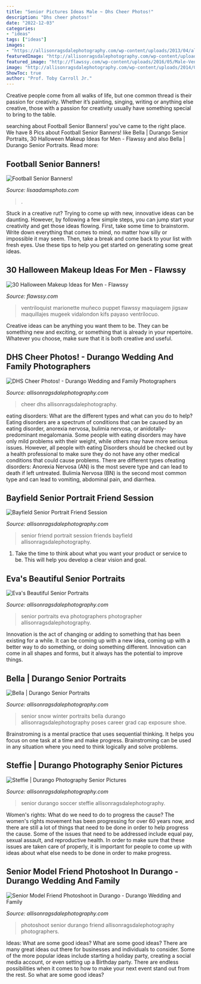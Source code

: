 ```yaml
---
title: "Senior Pictures Ideas Male ~ Dhs Cheer Photos!"
description: "Dhs cheer photos!"
date: "2022-12-03"
categories:
- "ideas"
tags: ["ideas"]
images:
- "https://allisonragsdalephotography.com/wp-content/uploads/2013/04/allisonragsdalephotography-7134-681x1024.jpg"
featuredImage: "http://allisonragsdalephotography.com/wp-content/uploads/2014/08/allisonragsdalephotography-6716.jpg"
featured_image: "http://flawssy.com/wp-content/uploads/2016/05/Male-Ventriloquist-Dummy-Makeup.jpg"
image: "http://allisonragsdalephotography.com/wp-content/uploads/2014/08/allisonragsdalephotography-6716.jpg"
ShowToc: true
author: "Prof. Toby Carroll Jr."
---
```



Creative people come from all walks of life, but one common thread is their passion for creativity. Whether it’s painting, singing, writing or anything else creative, those with a passion for creativity usually have something special to bring to the table.

	

		
searching about Football Senior Banners! you've came to the right place. We have 8 Pics about Football Senior Banners! like Bella | Durango Senior Portraits, 30 Halloween Makeup Ideas for Men - Flawssy and also Bella | Durango Senior Portraits. Read more:
		
    
## Football Senior Banners!

<img loading=lazy src="http://lisaadamsphoto.com/wp-content/uploads/2018/10/13-618-post/Football_Player_senior_banner_tough_lisa_adams_photography-SHARP(pp_w768_h1024).jpg" onerror="this.onerror=null;this.src='https://tse4.mm.bing.net/th?id=OIP.f3gIeEz6w4oq7SHudmBolwHaJ4&amp;pid=15.1';" alt="Football Senior Banners!">

_Source: lisaadamsphoto.com_

>. 

	

Stuck in a creative rut? Trying to come up with new, innovative ideas can be daunting. However, by following a few simple steps, you can jump start your creativity and get those ideas flowing. First, take some time to brainstorm. Write down everything that comes to mind, no matter how silly or impossible it may seem. Then, take a break and come back to your list with fresh eyes. Use these tips to help you get started on generating some great ideas.

    
## 30 Halloween Makeup Ideas For Men - Flawssy

<img loading=lazy src="http://flawssy.com/wp-content/uploads/2016/05/Male-Ventriloquist-Dummy-Makeup.jpg" onerror="this.onerror=null;this.src='https://tse4.mm.bing.net/th?id=OIP.3Cw4wieGeCr-mNOJprMloAHaJ4&amp;pid=15.1';" alt="30 Halloween Makeup Ideas for Men - Flawssy">

_Source: flawssy.com_

>ventriloquist marionette muñeco puppet flawssy maquiagem jigsaw maquillajes mugeek vidalondon kifs payaso ventrílocuo. 

	

Creative ideas can be anything you want them to be. They can be something new and exciting, or something that is already in your repertoire. Whatever you choose, make sure that it is both creative and useful.

    
## DHS Cheer Photos! - Durango Wedding And Family Photographers

<img loading=lazy src="https://allisonragsdalephotography.com/wp-content/uploads/2015/03/DSC3678-1024x731.jpg" onerror="this.onerror=null;this.src='https://tse2.mm.bing.net/th?id=OIP.hyphIzAffshCPQWjTI1UbwHaFS&amp;pid=15.1';" alt="DHS Cheer Photos! - Durango Wedding and Family Photographers">

_Source: allisonragsdalephotography.com_

>cheer dhs allisonragsdalephotography. 

	

eating disorders: What are the different types and what can you do to help?
Eating disorders are a spectrum of conditions that can be caused by an eating disorder, anorexia nervosa, bulimia nervosa, or anidotally-predominant megalomania. Some people with eating disorders may have only mild problems with their weight, while others may have more serious issues. However, all people with eating Disorders should be checked out by a health professional to make sure they do not have any other medical conditions that could cause problems. 
There are different types ofeating disorders: Anorexia Nervosa (AN) is the most severe type and can lead to death if left untreated. Bulimia Nervosa (BN) is the second most common type and can lead to vomiting, abdominal pain, and diarrhea.

    
## Bayfield Senior Portrait Friend Session

<img loading=lazy src="http://allisonragsdalephotography.com/wp-content/uploads/2014/08/allisonragsdalephotography-6716.jpg" onerror="this.onerror=null;this.src='https://tse1.mm.bing.net/th?id=OIP.0arcWqLSl_v0dZKQRu93zQHaE7&amp;pid=15.1';" alt="Bayfield Senior Portrait Friend Session">

_Source: allisonragsdalephotography.com_

>senior friend portrait session friends bayfield allisonragsdalephotography. 

	

1. Take the time to think about what you want your product or service to be. This will help you develop a clear vision and goal.

    
## Eva&#039;s Beautiful Senior Portraits

<img loading=lazy src="http://allisonragsdalephotography.com/wp-content/uploads/2014/02/2014-02-18_0020.jpg" onerror="this.onerror=null;this.src='https://tse1.mm.bing.net/th?id=OIP.icP1ey78m1gfIS1zx51Q9wHaKe&amp;pid=15.1';" alt="Eva&#039;s Beautiful Senior Portraits">

_Source: allisonragsdalephotography.com_

>senior portraits eva photographers photographer allisonragsdalephotography. 

	

Innovation is the act of changing or adding to something that has been existing for a while. It can be coming up with a new idea, coming up with a better way to do something, or doing something different. Innovation can come in all shapes and forms, but it always has the potential to improve things.

    
## Bella | Durango Senior Portraits

<img loading=lazy src="https://allisonragsdalephotography.com/wp-content/uploads/2013/04/allisonragsdalephotography-7134-681x1024.jpg" onerror="this.onerror=null;this.src='https://tse2.mm.bing.net/th?id=OIP.hDAHSph6dHSrX86xzig0EAHaLI&amp;pid=15.1';" alt="Bella | Durango Senior Portraits">

_Source: allisonragsdalephotography.com_

>senior snow winter portraits bella durango allisonragsdalephotography poses career grad cap exposure shoe. 

	

Brainstroming is a mental practice that uses sequential thinking. It helps you focus on one task at a time and make progress. Brainstroming can be used in any situation where you need to think logically and solve problems.

    
## Steffie | Durango Photography Senior Pictures

<img loading=lazy src="https://allisonragsdalephotography.com/wp-content/uploads/2013/05/allisonragsdalephotography-11.jpg" onerror="this.onerror=null;this.src='https://tse3.mm.bing.net/th?id=OIP.ZEzp4iK0rZP84jD_ZeQsTAHaLI&amp;pid=15.1';" alt="Steffie | Durango Photography Senior Pictures">

_Source: allisonragsdalephotography.com_

>senior durango soccer steffie allisonragsdalephotography. 

	

Women's rights: What do we need to do to progress the cause?
The women's rights movement has been progressing for over 60 years now, and there are still a lot of things that need to be done in order to help progress the cause. Some of the issues that need to be addressed include equal pay, sexual assault, and reproductive health. In order to make sure that these issues are taken care of properly, it is important for people to come up with ideas about what else needs to be done in order to make progress.

    
## Senior Model Friend Photoshoot In Durango - Durango Wedding And Family

<img loading=lazy src="https://allisonragsdalephotography.com/wp-content/uploads/2014/08/allisonragsdalephotography-9244.jpg" onerror="this.onerror=null;this.src='https://tse2.mm.bing.net/th?id=OIP.MP_OxALZIUOP28mVa8eSHQHaLI&amp;pid=15.1';" alt="Senior Model Friend Photoshoot in Durango - Durango Wedding and Family">

_Source: allisonragsdalephotography.com_

>photoshoot senior durango friend allisonragsdalephotography photographers. 

	

Ideas: What are some good ideas?
What are some good ideas?
There are many great ideas out there for businesses and individuals to consider. Some of the more popular ideas include starting a holiday party, creating a social media account, or even setting up a Birthday party. There are endless possibilities when it comes to how to make your next event stand out from the rest. So what are some good ideas?

